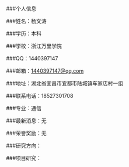 ###个人信息

###姓名：杨文涛

###学历：本科

###学校：浙江万里学院

###QQ：1440397147

###邮箱：1440397147@qq.com

###地址：湖北省宜昌市宜都市陆城镇车家店村一组

###联系电话：18527301708

###专业：通信


###最新消息：无

###荣誉奖励：无

###研究方向：

###项目研究：
